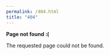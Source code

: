 ```yaml
---
permalink: /404.html
title: "404"
---
```


__Page not found :(__

The requested page could not be found.


